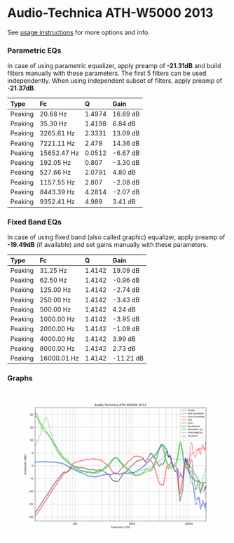 # Audio-Technica ATH-W5000 2013
See [usage instructions](https://github.com/jaakkopasanen/AutoEq#usage) for more options and info.

### Parametric EQs
In case of using parametric equalizer, apply preamp of **-21.31dB** and build filters manually
with these parameters. The first 5 filters can be used independently.
When using independent subset of filters, apply preamp of **-21.37dB**.

| Type    | Fc          |      Q | Gain     |
|:--------|:------------|:-------|:---------|
| Peaking | 20.68 Hz    | 1.4974 | 16.69 dB |
| Peaking | 35.30 Hz    | 1.4198 | 6.84 dB  |
| Peaking | 3265.61 Hz  | 2.3331 | 13.09 dB |
| Peaking | 7221.11 Hz  | 2.479  | 14.36 dB |
| Peaking | 15652.47 Hz | 0.0512 | -6.67 dB |
| Peaking | 192.05 Hz   | 0.807  | -3.30 dB |
| Peaking | 527.66 Hz   | 2.0791 | 4.80 dB  |
| Peaking | 1157.55 Hz  | 2.807  | -2.08 dB |
| Peaking | 8443.39 Hz  | 4.2814 | -2.07 dB |
| Peaking | 9352.41 Hz  | 4.989  | 3.41 dB  |

### Fixed Band EQs
In case of using fixed band (also called graphic) equalizer, apply preamp of **-19.49dB**
(if available) and set gains manually with these parameters.

| Type    | Fc          |      Q | Gain      |
|:--------|:------------|:-------|:----------|
| Peaking | 31.25 Hz    | 1.4142 | 19.09 dB  |
| Peaking | 62.50 Hz    | 1.4142 | -0.96 dB  |
| Peaking | 125.00 Hz   | 1.4142 | -2.74 dB  |
| Peaking | 250.00 Hz   | 1.4142 | -3.43 dB  |
| Peaking | 500.00 Hz   | 1.4142 | 4.24 dB   |
| Peaking | 1000.00 Hz  | 1.4142 | -3.95 dB  |
| Peaking | 2000.00 Hz  | 1.4142 | -1.09 dB  |
| Peaking | 4000.00 Hz  | 1.4142 | 3.99 dB   |
| Peaking | 8000.00 Hz  | 1.4142 | 2.73 dB   |
| Peaking | 16000.01 Hz | 1.4142 | -11.21 dB |

### Graphs
![](./Audio-Technica%20ATH-W5000%202013.png)